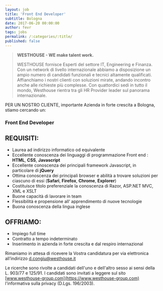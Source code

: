 ```yaml
---
layout: job
title: 'Front End Developer'
subtitle: Bologna
date: 2017-06-20 00:00:00
author: fevr
tags: jobs
permalink: /:categories/:title/
published: false
---
```


> **WESTHOUSE - WE make talent work.**
>
> WESTHOUSE fornisce Esperti del settore IT, Engineering e Finanza. Con un network di livello internazionale
> abbiamo a disposizione un ampio numero di candidati funzionali e tecnici altamente qualificati.
> Affianchiamo i nostri clienti con soluzioni mirate, andando incontro anche alle richieste più complesse. Con
> quattordici sedi in tutto il mondo, Westhouse rientra tra gli HR Provider leader sul panorama internazionale.

PER UN NOSTRO CLIENTE, importante Azienda in forte crescita a Bologna, stiamo cercando un:

### Front End Developer

## REQUISITI:

- Laurea ad indirizzo informatico od equivalente
- Eccellente conoscenza dei linguaggi di programmazione Front end : **HTML**, **CSS**, **Javascript**
- Eccellente conoscenza dei principali framework Javascript, in particolare di **jQuery**
- Ottima conoscenza dei principali browser e abilità a trovare soluzioni per ciascuno di essi
  (**Safari**, **Firefox**, **Chrome**, **Explorer**)
- Costituisce titolo preferenziale la conoscenza di Razor, ASP.NET MVC, XML e XSLT
- Buone capacità di lavorare in team
- Flessibilità e propensione all‘ apprendimento di nuove tecnologie
- Buona conoscenza della lingua inglese

## OFFRIAMO:

- Impiego full time
- Contratto a tempo indeterminato
- Inserimento in azienda in forte crescita e dal respiro internazional

Rimaniamo in attesa di ricevere la Vostra candidatura per via elettronica all’indirizzo [d.congiu@westhouse.it](mailto:d.congiu@westhouse.it)

Le ricerche sono rivolte a candidati dell'uno e dell'altro sesso ai sensi della L. 903/77 e 125/91.
I candidati sono invitati a leggere sul sito [www.westhouse-group.com](https://www.westhouse-group.com)
l'informativa sulla privacy (D.Lgs. 196/2003).
